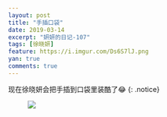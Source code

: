 ```yaml
---
layout: post
title: "手插口袋"
date: 2019-03-14
excerpt: "妍妍的日记-107"
tags: [徐晓妍]
feature: https://i.imgur.com/Ds6S7lJ.png
yan: true
comments: true
---
```

现在徐晓妍会把手插到口袋里装酷了😂
{: .notice}
<figure>
    <img src="{{ site.staticUrl }}/yanyan/image/chakoudai.jpg?imageslim&imageMogr2/auto-orient" />
</figure>
